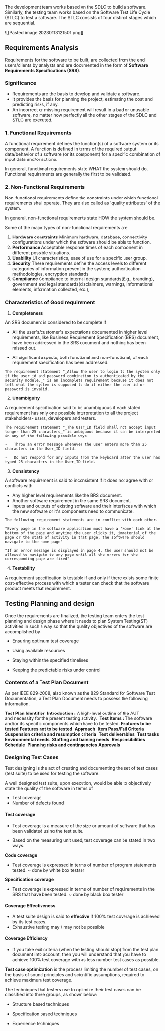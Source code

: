 The development team works based on the SDLC to build a software. Similarly, the testing team works based on the Software Test Life Cycle (STLC) to test a software. The STLC consists of four distinct stages which are sequential.

![[Pasted image 20230113121501.png]]

## Requirements Analysis

Requirements for the software to be built, are collected from the end users/clients by analysts and are documented in the form of **Software Requirements Specifications (SRS)**.

### Significance
-   Requirements are the basis to develop and validate a software. 
-   It provides the basis for planning the project, estimating the cost and predicting risks, if any. 
-   An incorrect or missing requirement will result in a bad or unusable software, no matter how perfectly all the other stages of the SDLC and STLC are executed.


### 1. Functional Requirements

A functional requirement defines the function(s) of a software system or its component. A function is defined in terms of the required output data/behavior of a software (or its component) for a specific combination of input data and/or actions.

In general, functional requirements state WHAT the system should do.
Functional requirements are generally the first to be validated.


### 2. Non-Functional Requirements

Non-functional requirements define the constraints under which functional requirements shall operate. They are also called as 'quality attributes' of the system.

In general, non-functional requirements state HOW the system should be.

Some of the major types of non-functional requirements are

1.  **Hardware constraints** Minimum hardware, database, connectivity configurations under which the software should be able to function.  
2.  **Performance** Acceptable response times of each component in different possible situations. 
3.  **Usability** UI characteristics, ease of use for a specific user group.
4.  **Security** These requirements define the access levels to different categories of information present in the system; authentication methodologies, encryption standards 
5.  **Compliance** Compliance to internal design standards(E.g., branding), government and legal standards(disclaimers, warnings, informational elements, information collected, etc.), 

### Characteristics of Good requirement

1. **Completeness**

An SRS document is considered to be complete if 

-   All the user's/customer's expectations documented in higher level requirements, like Business Requirement Specification (BRS) document, have been addressed in the SRS document and nothing has been missed out.
    
-   All significant aspects, both functional and non-functional, of each requirement specification has been addressed. 

```ad-example
The requirement statement "_Allow the user to login to the system only if the user id and password combination is authenticated by the security module._" is an incomplete requirement because it does not tell what the system is supposed to do if either the user id or password is invalid.
```


2. **Unambiguity**

A requirement specification said to be unambiguous if each stated requirement has only one possible interpretation to all the project stakeholders- users, developers and testers.

```ad-example
The requirement statement "_The User_ID field shall not accept input longer than 25 characters_" is ambiguous because it can be interpreted in any of the following possible ways

-   Throw an error message whenever the user enters more than 25 characters in the User_ID field.
    
-   Do not respond for any inputs from the keyboard after the user has typed 25 characters in the User_ID field.

```


3. **Consistency**

A software requirement is said to inconsistent if it does not agree with or conflicts with

-   Any higher level requirements like the BRS document.
-   Another software requirement in the same SRS document.
-   Inputs and outputs of existing software and their interfaces with which the new software or it's components need to communicate.
    
```ad-example
The following requirement statements are in conflict with each other.

"Every page in the software application must have a 'Home' link at the bottom of the page and anytime the user clicks it, immaterial of the page or the state of activity in that page, the software should navigate to the home page"

"If an error message is displayed in page 4, the user should not be allowed to navigate to any page until all the errors for the corresponding page are fixed"
```

4. **Testability**

A requirement specification is testable if and only if there exists some finite cost-effective process with which a tester can check that the software product meets that requirement.


## Testing Planning and design

Once the requirements are finalized, the testing team enters the test planning and design phase where it needs to plan System Testing(ST) activities in such a way so that the quality objectives of the software are accomplished by

-   Ensuring optimum test coverage
    
-   Using available resources
    
-   Staying within the specified timelines
    
-   Keeping the predictable risks under control

### Contents of a Test Plan Document

As per IEEE 829-2008, also known as the 829 Standard for Software Test Documentation, a Test Plan Document needs to possess the following information.

**Test Plan Identifier** 
**Introduction :** A high-level outline of the AUT and necessity for the present testing activity. 
**Test Items :** The software and/or its specific components which have to be tested.
**Features to be tested**
**Features not to be tested** 
**Approach** 
**Item Pass/Fail Criteria**
**Suspension criteria and resumption criteria** 
**Test deliverables** 
**Test tasks** 
**Environmental needs** 
**Staffing and training needs** 
**Responsibilities** 
**Schedule** 
**Planning risks and contingencies**
**Approvals** 

### Designing Test Cases

Test designing is the act of creating and documenting the set of test cases (test suite) to be used for testing the software.

A well designed test suite, upon execution, would be able to objectively state the quality of the software in terms of 

-   Test coverage
-   Number of defects found

#### Test coverage

-   Test coverage is a measure of the size or amount of software that has been validated using the test suite.
    
-   Based on the measuring unit used, test coverage can be stated in two ways.

**Code coverage**

-   Test coverage is expressed in terms of number of program statements tested. ~ done by  white box testser

**Specification coverage**

-   Test coverage is expressed in terms of number of requirements in the SRS that have been tested. ~ done by black box tester

#### Coverage Effectiveness

-   A test suite design is said to **effective** if 100% test coverage is achieved by its test cases.
-   Exhaustive testing may / may not be possible

#### Coverage Efficiency

-   If you take exit criteria (when the testing should stop) from the test plan document into account, then you will understand that you have to achieve 100% test coverage with as less number test cases as possible.
    
**Test case optimization** is the process limiting the number of test cases, on the basis of sound principles and scientific assumptions, required to achieve maximum test coverage.

The techniques that testers use to optimize their test cases can be classified into three groups, as shown below:

-   Structure based techniques
    
-   Specification based techniques
    
-   Experience techniques
